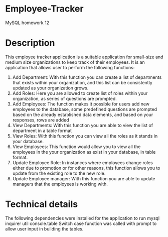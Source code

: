 # Employee-Tracker
MySQL homework 12
# Description
This employee tracker application is a suitable application for small-size and medium size organizations to keep track of their employees. It is an application that allows user to perform the following functions:
1. Add Department: With this function you can create a list of departments that exists within your organization, and this list can be consistently updated as your organization grows.
2. Add Roles: Here you are allowed to create list of roles within your organization, as series of questions are prompted. 
3. Add Employees: The function makes it possible for users add new employees to the database, some predefined questions are prompted based on the already established data elements, and based on your responses, rows are added  
4. View Departments: With this function you are able to view the list of department in a table format 
5. View Roles: With this function you can view all the roles as it stands in your database.
6. View Employees: This function would allow you to view all the employees in the your organization as exist in your database, in table format.
7. Update Employee Role: In instances where employees change roles either due to promotion or for other reasons, this function allows you to update from the existing role to the new role. 
8. Update Employee manager: With this function you are able to update managers that the employees is working with. 

# Technical details
The following dependencies were installed for the application to run
        mysql
        inquirer
        util
        console.table
Switch case function was called with prompt to allow user input in building the tables. 


